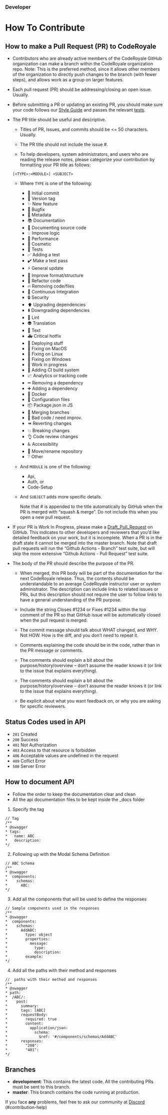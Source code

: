 ### Developer

# How To Contribute

## How to make a Pull Request (PR) to CodeRoyale

- Contributors who are already active members of the CodeRoyale GitHub organization can make a branch within the CodeRoyale organization repo. Note: This is the preferred method, since it allows other members of the organization to directly push changes to the branch (with fewer steps), and allows work as a group on larger features.

- Each pull request (PR) should be addressing/closing an open issue. Usually.

- Before submitting a PR or updating an existing PR, you should make sure your code follows our [Style Guide](https://github.com/CodeRoyale/codeRoyale-api) and passes the relevant [tests](https://github.com/CodeRoyale/codeRoyale-api).

- The PR title should be useful and descriptive.

  - Titles of PR, Issues, and commits should be <= 50 characters. Usually.

  - The PR title should not include the issue #.

  - To help developers, system administrators, and users who are reading the release notes, please categorize your contribution by formatting your PR title as follows:

  ```
  [<TYPE>:<MODULE>] <SUBJECT>
  ```

  - Where `TYPE` is one of the following:

    - 🎉 Initial commit
    - 🔖 Version tag
    - ✨ New feature
    - 🐛 Bugfix
    - 📇 Metadata
    - 📚 Documentation
    - 📗 Documenting source code
    - 💡 Improve logic
    - 🐎 Performance
    - 🎨 Cosmetic
    - 🚨 Tests
    - ✅ Adding a test
    - ✔️ Make a test pass
    - ⚡ General update
    - 📐 Improve format/structure
    - 🔨 Refactor code
    - 🔥 Removing code/files
    - 💚 Continuous Integration
    - 🔒 Security
    - ⬆️ Upgrading dependencies
    - ⬇️ Downgrading dependencies
    - 👕 Lint
    - 👽 Translation
    - 📝 Text
    - 🚑 Critical hotfix
    - 🚀 Deploying stuff
    - 🍎 Fixing on MacOS
    - 🐧 Fixing on Linux
    - 🏁 Fixing on Windows
    - 🚧 Work in progress
    - 👷 Adding CI build system
    - 📈 Analytics or tracking code
    - ➖ Removing a dependency
    - ➕ Adding a dependency
    - 🐳 Docker
    - 🔧 Configuration files
    - 📦 Package.json in JS
    - 🔀 Merging branches
    - 💩 Bad code / need improv.
    - ⏪ Reverting changes
    - 💥 Breaking changes
    - 👌 Code review changes
    - ♿ Accessibility
    - 🚚 Move/rename repository
    - ❔ Other

  - And `MODULE` is one of the following:

    - Api,
    - Auth, or
    - Code-Setup

  - And `SUBJECT` adds more specific details.

    Note that #<PR NUMBER> is appended to the title automatically by GitHub when the PR is merged with “squash & merge”. Do not include this when you open a new pull request.

- If your PR is Work In Progress, please make a [Draft_Pull_Request](https://github.blog/2019-02-14-introducing-draft-pull-requests/) on GitHub. This indicates to other developers and reviewers that you’d like detailed feedback on your work, but it is incomplete. When a PR is in the draft state it cannot be merged into the master branch. Note that draft pull requests will run the “Github Actions - Branch” test suite, but will skip the more extensive “Github Actions - Pull Request” test suite.

- The body of the PR should describe the purpose of the PR.

  - When merged, this PR body will be part of the documentation for the next CodeRoyale release. Thus, the contents should be understandable to an average CodeRoyale instructor user or system administrator. The description can include links to related issues or PRs, but this description should not require the user to follow links to have a general understanding of the PR purpose.

  - Include the string Closes #1234 or Fixes #1234 within the top comment of the PR so that GitHub issue will be automatically closed when the pull request is merged.

  - The commit message should talk about WHAT changed, and WHY. Not HOW. How is the diff, and you don’t need to repeat it.

  - Comments explaining the code should be in the code, rather than in the PR message or comments.

  - The comments should explain a bit about the purpose/history/overview – don’t assume the reader knows it (or link to the issue that explains everything).

  - The comments should explain a bit about the purpose/history/overview – don’t assume the reader knows it (or link to the issue that explains everything).

  - Be explicit about what you want feedback on, or why you are asking for specific reviewers.

## Status Codes used in API
 - `201` Created
 - `200` Success
 - `401` Not Authorization
 - `403` Access to that resource is forbidden
 - `406` Acceptable values are undefined in the request
 - `409` Coflict Error
 - `500` Server Error

## How to document API

- Follow the order to keep the documentation clear and clean
- All the api documentation files to be kept inside the \_docs folder

1.  Specify the tag

```
// Tag
/**
* @swagger
* tags:
*   name: ABC
*   description:
*/
```

2.  Following up with the Modal Schema Definition

```
// ABC Schema
/**
* @swagger
*  components:
*    schemas:
*      ABC:
*/
```

3.  Add all the components that will be used to define the responses

```
// Sample components used in the responses
/**
* @swagger
*  components:
*    schemas:
*      AddABC:
*        type: object
*        properties:
*          message:
*            type:
*            description:
*        example:
*/
```

4.  Add all the paths with their method and responses

```
//  paths with their method and responses
/**
* @swagger
* path:
*  /ABC/:
*    post:
*      summary:
*      tags: [ABC]
*      requestBody:
*        required: true
*        content:
*          application/json:
*            schema:
*              $ref: '#/components/schemas/AddABC'
*      responses:
*        "200":
*        "401":
*/
```

## Branches

- **development**: This contains the latest code. All the contributing PRs must be sent to this branch.
- **master**: This branch contains the code running at production.

If you face **any** problems, feel free to ask our community at [Discord](https://discord.com/invite/aCKem4h8te) (#contribution-help)
